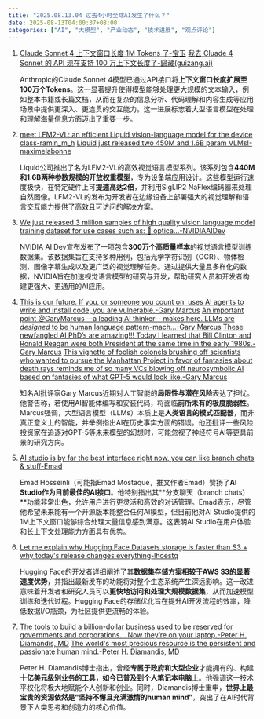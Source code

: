 ```yaml
---
title: "2025.08.13.04 过去4小时全球AI发生了什么？"
date: 2025-08-13T04:00:37+08:00
categories: ["AI", "大模型", "产业动态", "技术进展", "观点评论"]
---
```


1.  [Claude Sonnet 4 上下文窗口长度 1M Tokens 了-宝玉](https://x.com/dotey/status/1955339209377505654)
    [我去 Cluade 4 Sonnet 的 API 现在支持 100 万上下文长度了-歸藏(guizang.ai)](https://x.com/op7418/status/1955303819690057839)

    Anthropic的Claude Sonnet 4模型已通过API接口将**上下文窗口长度扩展至100万个Tokens**。这一显著提升使得模型能够处理更大规模的文本输入，例如整本书籍或长篇文档，从而在复杂的信息分析、代码理解和内容生成等应用场景中提供更深入、更连贯的交互能力。这一进展标志着大型语言模型在处理和理解海量信息方面迈出了重要一步。

2.  [meet LFM2-VL: an efficient Liquid vision-language model for the device class-ramin_m_h](https://x.com/ramin_m_h/status/1955334351329116166)
    [Liquid just released two 450M and 1.6B param VLMs!-maximelabonne](https://x.com/maximelabonne/status/1955332773759098994)

    Liquid公司推出了名为LFM2-VL的高效视觉语言模型系列。该系列包含**440M和1.6B两种参数规模的开放权重模型**，专为设备端应用设计。这些模型运行速度极快，在特定硬件上可**提速高达2倍**，并利用SigLIP2 NaFlex编码器来处理自然图像。LFM2-VL的发布为开发者在边缘设备上部署强大的视觉理解和语言交互能力提供了高效且可访问的解决方案。

3.  [We just released 3 million samples of high quality vision language model training dataset for use cases such as: 📄 optica…-NVIDIAAIDev](https://x.com/NVIDIAAIDev/status/1955344255901405597)

    NVIDIA AI Dev宣布发布了一项包含**300万个高质量样本**的视觉语言模型训练数据集。该数据集旨在支持多种用例，包括光学字符识别（OCR）、物体检测、图像字幕生成以及更广泛的视觉理解任务。通过提供大量且多样化的数据，NVIDIA旨在加速视觉语言模型的研究与开发，帮助研究人员和开发者构建更强大、更通用的AI应用。

4.  [This is our future. If you, or someone you count on, uses AI agents to write and install code, you are vulnerable.-Gary Marcus](https://x.com/GaryMarcus/status/1955343971548532857)
    [An important point @GaryMarcus --a leading AI thinker-- makes here. LLMs are *designed* to be human language pattern-mach…-Gary Marcus](https://x.com/GaryMarcus/status/1955321455790653944)
    [These newfangled AI PhD’s are amazing!!! Today I learned that Bill Clinton and Ronald Reagan were both President at the same time in the early 1980s.-Gary Marcus](https://x.com/GaryMarcus/status/1955305048738824621)
    [This vignette of foolish colonels brushing off scientists who wanted to pursue the Manhattan Project in favor of fantasies about death rays reminds me of so many VCs blowing off neurosymbolic AI based on fantasies of what GPT-5 would look like.-Gary Marcus](https://x.com/GaryMarcus/status/1955313921856000404)

    知名AI批评家Gary Marcus近期对人工智能的**局限性与潜在风险**表达了担忧。他警告称，若使用AI智能体编写和安装代码，将面临**前所未有的极度脆弱性**。Marcus强调，大型语言模型（LLMs）本质上是**人类语言的模式匹配器**，而非真正意义上的智能，并举例指出AI在历史事实方面的错误。他还批评一些风险投资家在追逐对GPT-5等未来模型的幻想时，可能忽视了神经符号AI等更具前景的研究方向。

5.  [AI studio is by far the best interface right now, you can like branch chats &amp; stuff-Emad](https://x.com/EMostaque/status/1955348376368648474)

    Emad Hosseinli（可能指Emad Mostaque，推文作者Emad）赞扬了**AI Studio作为目前最佳的AI接口**。他特别指出其**分支聊天（branch chats）**功能非常出色，允许用户进行更灵活和高效的对话管理。Emad表示，尽管他希望未来能有一个开源版本能整合任何AI模型，但目前他对AI Studio提供的1M上下文窗口能够综合处理大量信息感到满意。这表明AI Studio在用户体验和长上下文处理能力方面具有优势。

6.  [Let me explain why Hugging Face Datasets storage is faster than S3 + why today's release changes everything-lhoestq](https://x.com/lhoestq/status/1955327181308981340)

    Hugging Face的开发者详细阐述了其**数据集存储方案相较于AWS S3的显著速度优势**，并指出最新发布的功能将对整个生态系统产生深远影响。这一改进意味着开发者和研究人员可以**更快地访问和处理大规模数据集**，从而加速模型训练和迭代过程。Hugging Face的存储优化旨在提升AI开发流程的效率，降低数据I/O瓶颈，为社区提供更流畅的体验。

7.  [The tools to build a billion-dollar business used to be reserved for governments and corporations... Now they’re on your laptop.-Peter H. Diamandis, MD](https://x.com/PeterDiamandis/status/1955344015966032004)
    [The world's most precious resource is the persistent and passionate human mind.-Peter H. Diamandis, MD](https://x.com/PeterDiamandis/status/1955305992981184707)

    Peter H. Diamandis博士指出，曾经**专属于政府和大型企业**才能拥有的、构建**十亿美元级别业务的工具，如今已普及到个人笔记本电脑**上。他强调这一技术平权化将极大地赋能个人创新和创业。同时，Diamandis博士重申，**世界上最宝贵的资源依然是“坚持不懈且充满激情的human mind”**，突出了在AI时代背景下人类思考和创造力的核心价值。